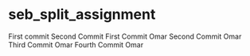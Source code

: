 # seb_split_assignment
First commit
Second Commit
First Commit Omar
Second Commit Omar
Third Commit Omar
Fourth Commit Omar